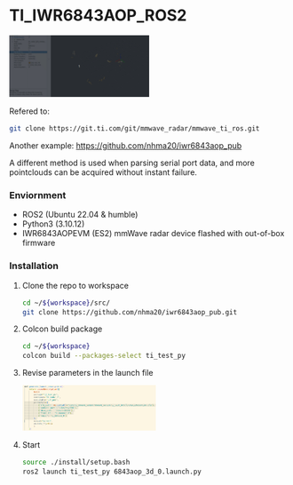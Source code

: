 # TI_IWR6843AOP_ROS2

<img src="rviz2.gif" width="50%" height="50%">


Refered to: 
```sh
git clone https://git.ti.com/git/mmwave_radar/mmwave_ti_ros.git
```

Another example: https://github.com/nhma20/iwr6843aop_pub

A different method is used when parsing serial port data, and more pointclouds can be acquired without instant failure.

### Enviornment

- ROS2 (Ubuntu 22.04 & humble)
- Python3 (3.10.12)
- IWR6843AOPEVM (ES2) mmWave radar device flashed with out-of-box firmware

### Installation

1. Clone the repo to workspace
   ```sh
   cd ~/${workspace}/src/
   git clone https://github.com/nhma20/iwr6843aop_pub.git
   ```
2. Colcon build package
   ```sh
   cd ~/${workspace}
   colcon build --packages-select ti_test_py
   ```
3. Revise parameters in the launch file

    <img src="defined.png" width="50%" height="50%">

4. Start
    ```sh
    source ./install/setup.bash
    ros2 launch ti_test_py 6843aop_3d_0.launch.py
    ```